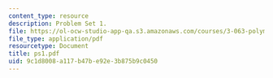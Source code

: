 ```yaml
---
content_type: resource
description: Problem Set 1.
file: https://ol-ocw-studio-app-qa.s3.amazonaws.com/courses/3-063-polymer-physics-spring-2007/9c1d8008a117b47be92e3b875b9c0450_ps1.pdf
file_type: application/pdf
resourcetype: Document
title: ps1.pdf
uid: 9c1d8008-a117-b47b-e92e-3b875b9c0450
---
```

